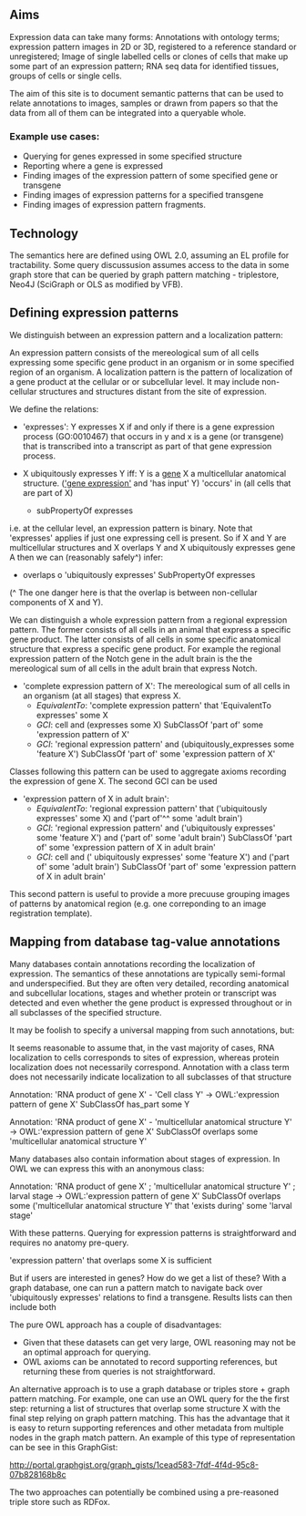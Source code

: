 ## Aims

Expression data can take many forms:  Annotations with ontology terms; expression pattern images in 2D or 3D, registered to a reference standard or unregistered; Image of single labelled cells or clones of cells that make up some part of an expression pattern; RNA seq data for identified tissues, groups of cells or single cells.

The aim of this site is to document semantic patterns that can be used to relate annotations to images, samples or drawn from papers so that the data from all of them can be integrated into a queryable whole.

### Example use cases:

* Querying for genes expressed in some specified structure
* Reporting where a gene is expressed
* Finding images of the expression pattern of some specified gene or transgene
* Finding images of expression patterns for a specified transgene
* Finding images of expression pattern fragments.

## Technology

The semantics here are defined using OWL 2.0, assuming an EL profile for tractability.  Some query discussusion assumes access to the data in some graph store that can be queried by graph pattern matching - triplestore, Neo4J (SciGraph or OLS as modified by VFB).

## Defining expression patterns

We distinguish between an expression pattern and a localization pattern:  

An expression pattern consists of the mereological sum of all cells expressing some specific gene product in an organism or in some specified region of an organism.  A localization pattern is the pattern of localization of a gene product at the cellular or or subcellular level. It may include non-cellular structures and structures distant from the site of expression.  


We define the relations:

* 'expresses': Y expresses X if and only if there is a gene expression process (GO:0010467) that occurs in y and x is a gene (or transgene) that is transcribed into a transcript as part of that gene expression process.

* X ubiquitously expresses Y iff:  Y is a [gene](http://www.ebi.ac.uk/ols/ontologies/so/terms?iri=http%3A%2F%2Fpurl.obolibrary.org%2Fobo%2FSO_0000704) X a multicellular anatomical structure. (['gene expression'](http://www.ebi.ac.uk/ols/ontologies/go/terms?iri=http%3A%2F%2Fpurl.obolibrary.org%2Fobo%2FGO_0010467) and 'has input' Y) 'occurs' in (all cells that are part of X)
   * subPropertyOf expresses

i.e. at the cellular level, an expression pattern is binary.   Note that 'expresses' applies if just one expressing cell is present.   So if X and Y are multicellular structures and X overlaps Y and X ubiquitously expresses gene A then we can (reasonably safely^) infer:

* overlaps o 'ubiquitously expresses' SubPropertyOf expresses

(^ The one danger here is that the overlap is between non-cellular components of X and Y).

We can distinguish a whole expression pattern from a regional expression pattern.  The former consists of all cells in an animal that express a specific gene product. The latter consists of all cells in some specific anatomical structure that express a specific gene product.  For example the regional expression pattern of the Notch gene in the adult brain is the the mereological sum of all cells in the adult brain that express Notch.

* 'complete expression pattern of X':  The mereological sum of all cells in an organism (at all stages) that express X.
  * _EquivalentTo_: 'complete expression pattern' that 'EquivalentTo expresses' some X
  * _GCI_: cell and (expresses some X) SubClassOf 'part of' some 'expression pattern of X'
  * _GCI_: 'regional expression pattern' and (ubiquitously_expresses some 'feature X') SubClassOf 'part of' some 'expression pattern of X'
  
Classes following this pattern can be used to aggregate axioms recording the expression of gene X. The second GCI can be used  

* 'expression pattern of X in adult brain': 
  * _EquivalentTo_: 'regional expression pattern' that ('ubiquitously expresses' some X) and ('part of'^^ some 'adult brain')
  * _GCI_: 'regional expression pattern' and ('ubiquitously expresses' some 'feature X') and ('part of' some 'adult brain')   SubClassOf 'part of' some 'expression pattern of X in adult brain'
  * _GCI_: cell and (' ubiquitously expresses' some 'feature X') and ('part of' some 'adult brain') SubClassOf 'part of' some 'expression pattern of X in adult brain'

This second pattern is useful to provide a more precuuse grouping images of patterns by anatomical region (e.g. one correponding to an image registration template). 

## Mapping from database tag-value annotations

Many databases contain annotations recording the localization of expression.  The semantics of these annotations are typically semi-formal and underspecified.  But they are often very detailed, recording anatomical and subcellular locations, stages and whether protein or transcript was detected and even whether the gene product is expressed throughout or in all subclasses of the specified structure.

It may be foolish to specify a universal mapping from such annotations, but:

It seems reasonable to assume that, in the vast majority of cases, RNA localization to cells corresponds to sites of expression, whereas protein localization does not necessarily correspond.  Annotation with a class term does not necessarily indicate localization to all subclasses of that structure

Annotation:  'RNA product of gene X' - 'Cell class Y' -> 
OWL:'expression pattern of gene X' SubClassOf has_part some Y

Annotation: 'RNA product of gene X'  - 'multicellular anatomical structure Y' -> 
OWL:'expression pattern of gene X' SubClassOf overlaps some 'multicellular anatomical structure Y'

Many databases also contain information about stages of expression.  In OWL we can express this with an anonymous class:

Annotation: 'RNA product of gene X' ; 'multicellular anatomical structure Y' ; larval stage -> 
OWL:'expression pattern of gene X' SubClassOf overlaps some ('multicellular anatomical structure Y' that 'exists during' some 'larval stage'

With these patterns. Querying for expression patterns is straightforward and requires no anatomy pre-query.

'expression pattern' that overlaps some X is sufficient

But if users are interested in genes?  How do we get a list of these?  With a graph database, one can run a pattern match to navigate back over 'ubiquitously expresses' relations to find a transgene.  Results lists can then include both

The pure OWL approach has a couple of disadvantages:  

* Given that these datasets can get very large, OWL reasoning may not be an optimal approach for querying.   
* OWL axioms can be annotated to record supporting references, but returning these from queries is not straightforward.

An alternative approach is to use a graph database or triples store + graph pattern matching. For example, one can use an OWL query for the  the first step: returning a list of structures that overlap some structure X with the final step relying on graph pattern matching.  This has the advantage that it is easy to return supporting references and other metadata from multiple nodes in the graph match pattern.  An example of this type of representation can be see in this GraphGist: 

http://portal.graphgist.org/graph_gists/1cead583-7fdf-4f4d-95c8-07b828168b8c

The two approaches can potentially be combined using a pre-reasoned triple store such as RDFox.













	


	
	
